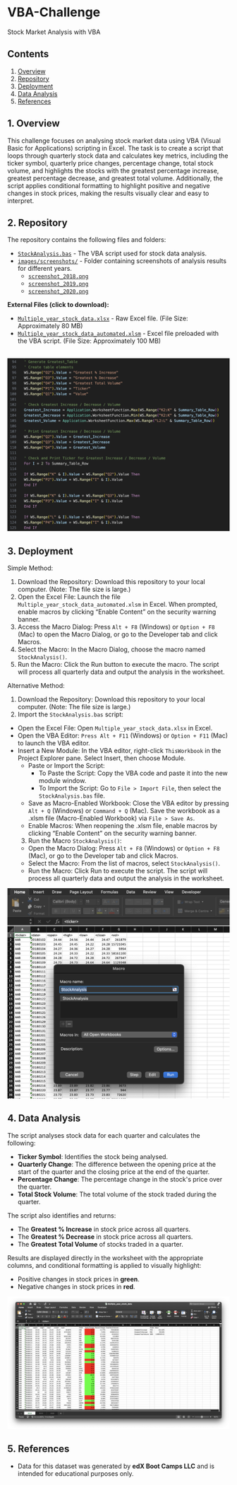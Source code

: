 # VBA-Challenge
Stock Market Analysis with VBA

## Contents
1. [Overview](#1-overview)  
2. [Repository](#2-repository)  
3. [Deployment](#3-deployment)  
4. [Data Analysis](#4-data-analysis)  
5. [References](#5-references)  


## 1. Overview
This challenge focuses on analysing stock market data using VBA (Visual Basic for Applications) scripting in Excel. The task is to create a script that loops through quarterly stock data and calculates key metrics, including the ticker symbol, quarterly price changes, percentage change, total stock volume, and highlights the stocks with the greatest percentage increase, greatest percentage decrease, and greatest total volume. Additionally, the script applies conditional formatting to highlight positive and negative changes in stock prices, making the results visually clear and easy to interpret.

## 2. Repository
The repository contains the following files and folders:

- [`StockAnalysis.bas`](StockAnalysis.bas) - The VBA script used for stock data analysis.
- [`images/screenshots/`](images/screenshots) - Folder containing screenshots of analysis results for different years.
  - [`screenshot_2018.png`](images/screenshots/screenshot_2018.png)
  - [`screenshot_2019.png`](images/screenshots/screenshot_2019.png)
  - [`screenshot_2020.png`](images/screenshots/screenshot_2020.png)

**External Files (click to download):**

- [`Multiple_year_stock_data.xlsx`](https://drive.google.com/file/d/1aamA2lVvYkGzo3dpvHQuRJW0Y3c0Rv9q/) - Raw Excel file. (File Size: Approximately 80 MB)
- [`Multiple_year_stock_data_automated.xlsm`](https://drive.google.com/file/d/18c39lX7tpFv7dAIpHjBPYHblvTQDnQHT/) - Excel file preloaded with the VBA script. (File Size: Approximately 100 MB)<br><br>

![VBA Code](images/code_screenshot.png)

## 3. Deployment

Simple Method:

1. Download the Repository: Download this repository to your local computer. (Note: The file size is large.)
2. Open the Excel File: Launch the file `Multiple_year_stock_data_automated.xlsm` in Excel. When prompted, enable macros by clicking “Enable Content” on the security warning banner.
3. Access the Macro Dialog: Press `Alt + F8` (Windows) or `Option + F8` (Mac) to open the Macro Dialog, or go to the Developer tab and click Macros.
4. Select the Macro: In the Macro Dialog, choose the macro named `StockAnalysis()`.
5. Run the Macro: Click the Run button to execute the macro. The script will process all quarterly data and output the analysis in the worksheet.

Alternative Method:

1. Download the Repository: Download this repository to your local computer. (Note: The file size is large.)
2. Import the `StockAnalysis.bas` script:
  - Open the Excel File: Open `Multiple_year_stock_data.xlsx` in Excel.
  - Open the VBA Editor: `Press Alt + F11` (Windows) or `Option + F11` (Mac) to launch the VBA editor.
  - Insert a New Module: In the VBA editor, right-click `ThisWorkbook` in the Project Explorer pane. Select Insert, then choose Module.
	- Paste or Import the Script:
	  - To Paste the Script: Copy the VBA code and paste it into the new module window.
	  - To Import the Script: Go to `File > Import File`, then select the `StockAnalysis.bas` file.
	-	Save as Macro-Enabled Workbook: Close the VBA editor by pressing `Alt + Q` (Windows) or `Command + Q` (Mac). Save the workbook as a .xlsm file (Macro-Enabled Workbook) via `File > Save As`.
	-	Enable Macros: When reopening the .xlsm file, enable macros by clicking “Enable Content” on the security warning banner.
	3.	Run the Macro `StockAnalysis()`:
	-	Open the Macro Dialog: Press `Alt + F8` (Windows) or `Option + F8` (Mac), or go to the Developer tab and click Macros.
	-	Select the Macro: From the list of macros, select `StockAnalysis()`.
	-	Run the Macro: Click Run to execute the script. The script will process all quarterly data and output the analysis in the worksheet.

![Macro](images/macro.png)

## 4. Data Analysis
The script analyses stock data for each quarter and calculates the following:
- **Ticker Symbol**: Identifies the stock being analysed.
- **Quarterly Change**: The difference between the opening price at the start of the quarter and the closing price at the end of the quarter.
- **Percentage Change**: The percentage change in the stock's price over the quarter.
- **Total Stock Volume**: The total volume of the stock traded during the quarter.

The script also identifies and returns:
- The **Greatest % Increase** in stock price across all quarters.
- The **Greatest % Decrease** in stock price across all quarters.
- The **Greatest Total Volume** of stocks traded in a quarter.

Results are displayed directly in the worksheet with the appropriate columns, and conditional formatting is applied to visually highlight:
- Positive changes in stock prices in **green**.
- Negative changes in stock prices in **red**.

![Excel Screenshot](images/screenshots/screenshot_2018.png)

## 5. References
- Data for this dataset was generated by **edX Boot Camps LLC** and is intended for educational purposes only.
